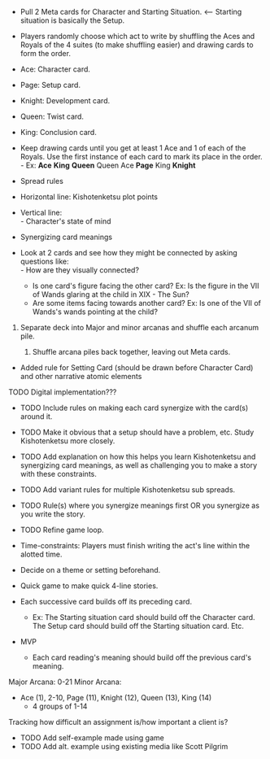 -   Pull 2 Meta cards for Character and Starting Situation.   <-- Starting situation is basically the Setup.

-   Players randomly choose which act to write by shuffling the Aces and Royals of the 4 suites (to make shuffling easier) and drawing cards to form the order.  
  -   Ace: Character card.  
  -   Page: Setup card.  
  -   Knight: Development card.  
  -   Queen: Twist card.  
  -   King: Conclusion card.  
  -   Keep drawing cards until you get at least 1 Ace and 1 of each of the Royals. Use the first instance of each card to mark its place in the order.  
    -   Ex: **Ace** **King** **Queen** Queen Ace **Page** King **Knight**  

-   Spread rules  
  -   Horizontal line: Kishotenketsu plot points  
  -   Vertical line:   
    -   Character's state of mind  

-   Synergizing card meanings  
  -   Look at 2 cards and see how they might be connected by asking questions like:  
    -   How are they visually connected?   
      -   Is one card's figure facing the other card? Ex: Is the figure in the VII of Wands glaring at the child in XIX - The Sun?  
      -   Are some items facing towards another card? Ex: Is one of the VII of Wands's wands pointing at the child?  

   1. Separate deck into Major and minor arcanas and shuffle each arcanum pile.

      1. Shuffle arcana piles back together, leaving out Meta cards.


- Added rule for Setting Card (should be drawn before Character Card) and other narrative atomic elements

TODO Digital implementation???

-   TODO Include rules on making each card synergize with the card(s) around it.  
-   TODO Make it obvious that a setup should have a problem, etc. Study Kishotenketsu more closely.  
-   TODO Add explanation on how this helps you learn Kishotenketsu and synergizing card meanings, as well as challenging you to make a story with these constraints.  
-   TODO Add variant rules for multiple Kishotenketsu sub spreads.  
-   TODO Rule(s) where you synergize meanings first OR you synergize as you write the story.  
-   TODO Refine game loop.  

- Time-constraints: Players must finish writing the act's line within the alotted time.
- Decide on a theme or setting beforehand.
- Quick game to make quick 4-line stories.

- Each successive card builds off its preceding card.
  - Ex: The Starting situation card should build off the Character card. The Setup card should build off the Starting situation card. Etc.


- MVP
  - Each card reading's meaning should build off the previous card's meaning. 

Major Arcana: 0-21
Minor Arcana:
- Ace (1), 2-10, Page (11), Knight (12), Queen (13), King (14)
  - 4 groups of 1-14


Tracking how difficult an assignment is/how important a client is?

- TODO Add self-example made using game
- TODO Add alt. example using existing media like Scott Pilgrim